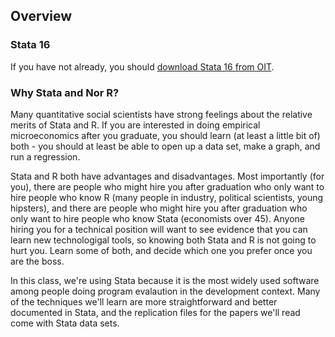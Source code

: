 ## Overview

### Stata 16
If you have not already, you should [download Stata 16 from OIT](https://oit.williams.edu/software/entry/984/).

### Why Stata and Nor R?
Many quantitative social scientists have strong feelings about the relative merits of Stata and R.  If 
you are interested in doing empirical microeconomics after you graduate, you should learn (at least a little bit of) both - you should at least be able to open up a data set, make a graph, and run a regression.  

Stata and R both have advantages and disadvantages.  Most importantly (for you), 
there are people who might hire you after graduation who only want to hire people who know R (many people in industry, political scientists, young hipsters), 
and there are people who might hire you after graduation who only want to hire people who know Stata (economists over 45).  Anyone hiring you for a technical position 
will want to see evidence that you can learn new technologigal tools, so knowing both Stata and R is not going to hurt you.  Learn some of both, 
and decide which one you prefer once you are the boss.

In this class, we're using Stata because it is the most widely used software among people doing program evalaution in the development context.  Many of the techniques we'll learn are more straightforward and better documented in Stata, and the replication files for the papers we'll read come with Stata data sets.

